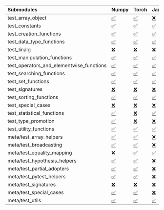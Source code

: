 | Submodules                               | Numpy                                                                                                                           | Torch                                                                                                                           | Jax                                                                                                                             | Tensorflow                                                                                                                      |
|:-----------------------------------------|:--------------------------------------------------------------------------------------------------------------------------------|:--------------------------------------------------------------------------------------------------------------------------------|:--------------------------------------------------------------------------------------------------------------------------------|:--------------------------------------------------------------------------------------------------------------------------------|
| test_array_object                        | <a href="https://github.com/unifyai/ivy/runs/8181686048?check_suite_focus=true" rel="noopener noreferrer" target="_blank">✅</a> | <a href="https://github.com/unifyai/ivy/runs/8181686908?check_suite_focus=true" rel="noopener noreferrer" target="_blank">✅</a> | <a href="https://github.com/unifyai/ivy/runs/8181687768?check_suite_focus=true" rel="noopener noreferrer" target="_blank">❌</a> | <a href="https://github.com/unifyai/ivy/runs/8181688511?check_suite_focus=true" rel="noopener noreferrer" target="_blank">✅</a> |
| test_constants                           | <a href="https://github.com/unifyai/ivy/runs/8181686124?check_suite_focus=true" rel="noopener noreferrer" target="_blank">✅</a> | <a href="https://github.com/unifyai/ivy/runs/8181686967?check_suite_focus=true" rel="noopener noreferrer" target="_blank">✅</a> | <a href="https://github.com/unifyai/ivy/runs/8181687792?check_suite_focus=true" rel="noopener noreferrer" target="_blank">✅</a> | <a href="https://github.com/unifyai/ivy/runs/8181688548?check_suite_focus=true" rel="noopener noreferrer" target="_blank">✅</a> |
| test_creation_functions                  | <a href="https://github.com/unifyai/ivy/runs/8181686191?check_suite_focus=true" rel="noopener noreferrer" target="_blank">✅</a> | <a href="https://github.com/unifyai/ivy/runs/8181687008?check_suite_focus=true" rel="noopener noreferrer" target="_blank">✅</a> | <a href="https://github.com/unifyai/ivy/runs/8181687820?check_suite_focus=true" rel="noopener noreferrer" target="_blank">✅</a> | <a href="https://github.com/unifyai/ivy/runs/8181688578?check_suite_focus=true" rel="noopener noreferrer" target="_blank">✅</a> |
| test_data_type_functions                 | <a href="https://github.com/unifyai/ivy/runs/8181686251?check_suite_focus=true" rel="noopener noreferrer" target="_blank">✅</a> | <a href="https://github.com/unifyai/ivy/runs/8181687046?check_suite_focus=true" rel="noopener noreferrer" target="_blank">✅</a> | <a href="https://github.com/unifyai/ivy/runs/8181687849?check_suite_focus=true" rel="noopener noreferrer" target="_blank">✅</a> | <a href="https://github.com/unifyai/ivy/runs/8181688599?check_suite_focus=true" rel="noopener noreferrer" target="_blank">✅</a> |
| test_linalg                              | <a href="https://github.com/unifyai/ivy/runs/8181686297?check_suite_focus=true" rel="noopener noreferrer" target="_blank">❌</a> | <a href="https://github.com/unifyai/ivy/runs/8181687079?check_suite_focus=true" rel="noopener noreferrer" target="_blank">❌</a> | <a href="https://github.com/unifyai/ivy/runs/8181687884?check_suite_focus=true" rel="noopener noreferrer" target="_blank">❌</a> | <a href="https://github.com/unifyai/ivy/runs/8181688630?check_suite_focus=true" rel="noopener noreferrer" target="_blank">❌</a> |
| test_manipulation_functions              | <a href="https://github.com/unifyai/ivy/runs/8181686335?check_suite_focus=true" rel="noopener noreferrer" target="_blank">✅</a> | <a href="https://github.com/unifyai/ivy/runs/8181687119?check_suite_focus=true" rel="noopener noreferrer" target="_blank">✅</a> | <a href="https://github.com/unifyai/ivy/runs/8181687919?check_suite_focus=true" rel="noopener noreferrer" target="_blank">✅</a> | <a href="https://github.com/unifyai/ivy/runs/8181688652?check_suite_focus=true" rel="noopener noreferrer" target="_blank">✅</a> |
| test_operators_and_elementwise_functions | <a href="https://github.com/unifyai/ivy/runs/8181686370?check_suite_focus=true" rel="noopener noreferrer" target="_blank">✅</a> | <a href="https://github.com/unifyai/ivy/runs/8181687159?check_suite_focus=true" rel="noopener noreferrer" target="_blank">✅</a> | <a href="https://github.com/unifyai/ivy/runs/8181687957?check_suite_focus=true" rel="noopener noreferrer" target="_blank">✅</a> | <a href="https://github.com/unifyai/ivy/runs/8181688690?check_suite_focus=true" rel="noopener noreferrer" target="_blank">✅</a> |
| test_searching_functions                 | <a href="https://github.com/unifyai/ivy/runs/8181686411?check_suite_focus=true" rel="noopener noreferrer" target="_blank">✅</a> | <a href="https://github.com/unifyai/ivy/runs/8181687196?check_suite_focus=true" rel="noopener noreferrer" target="_blank">✅</a> | <a href="https://github.com/unifyai/ivy/runs/8181687997?check_suite_focus=true" rel="noopener noreferrer" target="_blank">✅</a> | <a href="https://github.com/unifyai/ivy/runs/8181688717?check_suite_focus=true" rel="noopener noreferrer" target="_blank">✅</a> |
| test_set_functions                       | <a href="https://github.com/unifyai/ivy/runs/8181686441?check_suite_focus=true" rel="noopener noreferrer" target="_blank">✅</a> | <a href="https://github.com/unifyai/ivy/runs/8181687231?check_suite_focus=true" rel="noopener noreferrer" target="_blank">✅</a> | <a href="https://github.com/unifyai/ivy/runs/8181688023?check_suite_focus=true" rel="noopener noreferrer" target="_blank">✅</a> | <a href="https://github.com/unifyai/ivy/runs/8181688761?check_suite_focus=true" rel="noopener noreferrer" target="_blank">✅</a> |
| test_signatures                          | <a href="https://github.com/unifyai/ivy/runs/8181686481?check_suite_focus=true" rel="noopener noreferrer" target="_blank">❌</a> | <a href="https://github.com/unifyai/ivy/runs/8181687263?check_suite_focus=true" rel="noopener noreferrer" target="_blank">❌</a> | <a href="https://github.com/unifyai/ivy/runs/8181688053?check_suite_focus=true" rel="noopener noreferrer" target="_blank">❌</a> | <a href="https://github.com/unifyai/ivy/runs/8181688800?check_suite_focus=true" rel="noopener noreferrer" target="_blank">❌</a> |
| test_sorting_functions                   | <a href="https://github.com/unifyai/ivy/runs/8181686511?check_suite_focus=true" rel="noopener noreferrer" target="_blank">✅</a> | <a href="https://github.com/unifyai/ivy/runs/8181687295?check_suite_focus=true" rel="noopener noreferrer" target="_blank">✅</a> | <a href="https://github.com/unifyai/ivy/runs/8181688084?check_suite_focus=true" rel="noopener noreferrer" target="_blank">✅</a> | <a href="https://github.com/unifyai/ivy/runs/8181688834?check_suite_focus=true" rel="noopener noreferrer" target="_blank">✅</a> |
| test_special_cases                       | <a href="https://github.com/unifyai/ivy/runs/8181686558?check_suite_focus=true" rel="noopener noreferrer" target="_blank">❌</a> | <a href="https://github.com/unifyai/ivy/runs/8181687336?check_suite_focus=true" rel="noopener noreferrer" target="_blank">❌</a> | <a href="https://github.com/unifyai/ivy/runs/8181688114?check_suite_focus=true" rel="noopener noreferrer" target="_blank">❌</a> | <a href="https://github.com/unifyai/ivy/runs/8181688886?check_suite_focus=true" rel="noopener noreferrer" target="_blank">❌</a> |
| test_statistical_functions               | <a href="https://github.com/unifyai/ivy/runs/8181686581?check_suite_focus=true" rel="noopener noreferrer" target="_blank">✅</a> | <a href="https://github.com/unifyai/ivy/runs/8181687366?check_suite_focus=true" rel="noopener noreferrer" target="_blank">❌</a> | <a href="https://github.com/unifyai/ivy/runs/8181688152?check_suite_focus=true" rel="noopener noreferrer" target="_blank">✅</a> | <a href="https://github.com/unifyai/ivy/runs/8181688922?check_suite_focus=true" rel="noopener noreferrer" target="_blank">❌</a> |
| test_type_promotion                      | <a href="https://github.com/unifyai/ivy/runs/8181686603?check_suite_focus=true" rel="noopener noreferrer" target="_blank">✅</a> | <a href="https://github.com/unifyai/ivy/runs/8181687403?check_suite_focus=true" rel="noopener noreferrer" target="_blank">❌</a> | <a href="https://github.com/unifyai/ivy/runs/8181688190?check_suite_focus=true" rel="noopener noreferrer" target="_blank">❌</a> | <a href="https://github.com/unifyai/ivy/runs/8181688972?check_suite_focus=true" rel="noopener noreferrer" target="_blank">❌</a> |
| test_utility_functions                   | <a href="https://github.com/unifyai/ivy/runs/8181686626?check_suite_focus=true" rel="noopener noreferrer" target="_blank">✅</a> | <a href="https://github.com/unifyai/ivy/runs/8181687435?check_suite_focus=true" rel="noopener noreferrer" target="_blank">✅</a> | <a href="https://github.com/unifyai/ivy/runs/8181688218?check_suite_focus=true" rel="noopener noreferrer" target="_blank">✅</a> | <a href="https://github.com/unifyai/ivy/runs/8181689017?check_suite_focus=true" rel="noopener noreferrer" target="_blank">✅</a> |
| meta/test_array_helpers                  | <a href="https://github.com/unifyai/ivy/runs/8181686655?check_suite_focus=true" rel="noopener noreferrer" target="_blank">✅</a> | <a href="https://github.com/unifyai/ivy/runs/8181687460?check_suite_focus=true" rel="noopener noreferrer" target="_blank">✅</a> | <a href="https://github.com/unifyai/ivy/runs/8181688246?check_suite_focus=true" rel="noopener noreferrer" target="_blank">❌</a> | <a href="https://github.com/unifyai/ivy/runs/8181689075?check_suite_focus=true" rel="noopener noreferrer" target="_blank">✅</a> |
| meta/test_broadcasting                   | <a href="https://github.com/unifyai/ivy/runs/8181686682?check_suite_focus=true" rel="noopener noreferrer" target="_blank">✅</a> | <a href="https://github.com/unifyai/ivy/runs/8181687491?check_suite_focus=true" rel="noopener noreferrer" target="_blank">✅</a> | <a href="https://github.com/unifyai/ivy/runs/8181688282?check_suite_focus=true" rel="noopener noreferrer" target="_blank">❌</a> | <a href="https://github.com/unifyai/ivy/runs/8181689114?check_suite_focus=true" rel="noopener noreferrer" target="_blank">✅</a> |
| meta/test_equality_mapping               | <a href="https://github.com/unifyai/ivy/runs/8181686703?check_suite_focus=true" rel="noopener noreferrer" target="_blank">❌</a> | <a href="https://github.com/unifyai/ivy/runs/8181687529?check_suite_focus=true" rel="noopener noreferrer" target="_blank">✅</a> | <a href="https://github.com/unifyai/ivy/runs/8181688324?check_suite_focus=true" rel="noopener noreferrer" target="_blank">✅</a> | <a href="https://github.com/unifyai/ivy/runs/8181689153?check_suite_focus=true" rel="noopener noreferrer" target="_blank">✅</a> |
| meta/test_hypothesis_helpers             | <a href="https://github.com/unifyai/ivy/runs/8181686724?check_suite_focus=true" rel="noopener noreferrer" target="_blank">✅</a> | <a href="https://github.com/unifyai/ivy/runs/8181687556?check_suite_focus=true" rel="noopener noreferrer" target="_blank">✅</a> | <a href="https://github.com/unifyai/ivy/runs/8181688346?check_suite_focus=true" rel="noopener noreferrer" target="_blank">❌</a> | <a href="https://github.com/unifyai/ivy/runs/8181689176?check_suite_focus=true" rel="noopener noreferrer" target="_blank">✅</a> |
| meta/test_partial_adopters               | <a href="https://github.com/unifyai/ivy/runs/8181686753?check_suite_focus=true" rel="noopener noreferrer" target="_blank">✅</a> | <a href="https://github.com/unifyai/ivy/runs/8181687598?check_suite_focus=true" rel="noopener noreferrer" target="_blank">✅</a> | <a href="https://github.com/unifyai/ivy/runs/8181688377?check_suite_focus=true" rel="noopener noreferrer" target="_blank">❌</a> | <a href="https://github.com/unifyai/ivy/runs/8181689204?check_suite_focus=true" rel="noopener noreferrer" target="_blank">✅</a> |
| meta/test_pytest_helpers                 | <a href="https://github.com/unifyai/ivy/runs/8181686772?check_suite_focus=true" rel="noopener noreferrer" target="_blank">✅</a> | <a href="https://github.com/unifyai/ivy/runs/8181687630?check_suite_focus=true" rel="noopener noreferrer" target="_blank">✅</a> | <a href="https://github.com/unifyai/ivy/runs/8181688411?check_suite_focus=true" rel="noopener noreferrer" target="_blank">❌</a> | <a href="https://github.com/unifyai/ivy/runs/8181689233?check_suite_focus=true" rel="noopener noreferrer" target="_blank">✅</a> |
| meta/test_signatures                     | <a href="https://github.com/unifyai/ivy/runs/8181686802?check_suite_focus=true" rel="noopener noreferrer" target="_blank">❌</a> | <a href="https://github.com/unifyai/ivy/runs/8181687668?check_suite_focus=true" rel="noopener noreferrer" target="_blank">❌</a> | <a href="https://github.com/unifyai/ivy/runs/8181688434?check_suite_focus=true" rel="noopener noreferrer" target="_blank">❌</a> | <a href="https://github.com/unifyai/ivy/runs/8181689262?check_suite_focus=true" rel="noopener noreferrer" target="_blank">❌</a> |
| meta/test_special_cases                  | <a href="https://github.com/unifyai/ivy/runs/8181686837?check_suite_focus=true" rel="noopener noreferrer" target="_blank">✅</a> | <a href="https://github.com/unifyai/ivy/runs/8181687699?check_suite_focus=true" rel="noopener noreferrer" target="_blank">✅</a> | <a href="https://github.com/unifyai/ivy/runs/8181688455?check_suite_focus=true" rel="noopener noreferrer" target="_blank">❌</a> | <a href="https://github.com/unifyai/ivy/runs/8181689300?check_suite_focus=true" rel="noopener noreferrer" target="_blank">✅</a> |
| meta/test_utils                          | <a href="https://github.com/unifyai/ivy/runs/8181686871?check_suite_focus=true" rel="noopener noreferrer" target="_blank">✅</a> | <a href="https://github.com/unifyai/ivy/runs/8181687735?check_suite_focus=true" rel="noopener noreferrer" target="_blank">✅</a> | <a href="https://github.com/unifyai/ivy/runs/8181688478?check_suite_focus=true" rel="noopener noreferrer" target="_blank">✅</a> | <a href="https://github.com/unifyai/ivy/runs/8181689347?check_suite_focus=true" rel="noopener noreferrer" target="_blank">✅</a> |